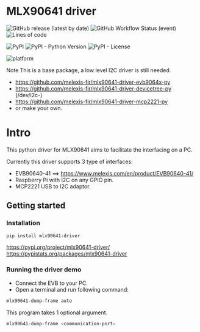 # MLX90641 driver

![GitHub release (latest by date)](https://img.shields.io/github/v/release/melexis-fir/mlx90641-driver-py?label=github-latest-release-tag) ![GitHub Workflow Status (event)](https://img.shields.io/github/workflow/status/melexis-fir/mlx90641-driver-py/build-test-publish?event=release&label=github-workflow) ![Lines of code](https://img.shields.io/tokei/lines/github/melexis-fir/mlx90641-driver-py)  

![PyPI](https://img.shields.io/pypi/v/mlx90641-driver) ![PyPI - Python Version](https://img.shields.io/pypi/pyversions/mlx90641-driver) ![PyPI - License](https://img.shields.io/pypi/l/mlx90641-driver)  

![platform](https://img.shields.io/badge/platform-win10%20%7C%20linux%20PC%20%7C%20rasberry%20pi%204%20%7C%20Jetson%20Nano%20%7C%20beagle%20bone-lightgrey)  


Note This is a base package, a low level I2C driver is still needed.  
- https://github.com/melexis-fir/mlx90641-driver-evb9064x-py
- https://github.com/melexis-fir/mlx90641-driver-devicetree-py  (/dev/i2c-<x>)
- https://github.com/melexis-fir/mlx90641-driver-mcp2221-py
- or make your own.

# Intro

This python driver for MLX90641 aims to facilitate the interfacing on a PC.

Currently this driver supports 3 type of interfaces:
- EVB90640-41 ==> https://www.melexis.com/en/product/EVB90640-41/
- Raspberry Pi with I2C on any GPIO pin.
- MCP2221 USB to I2C adaptor.

## Getting started

### Installation

```bash
pip install mlx90641-driver
```

https://pypi.org/project/mlx90641-driver/  
https://pypistats.org/packages/mlx90641-driver

### Running the driver demo

* Connect the EVB to your PC.  
* Open a terminal and run following command:  

```bash
mlx90641-dump-frame auto
```

This program takes 1 optional argument.

```bash
mlx90641-dump-frame <communication-port>
```

